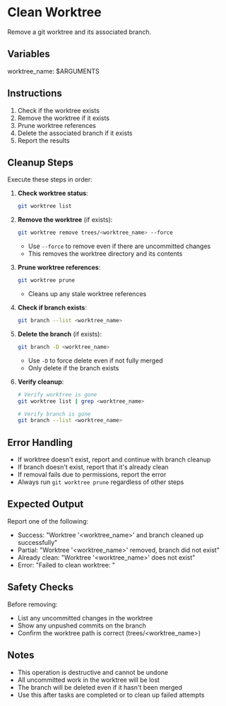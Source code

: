 # Clean Worktree

Remove a git worktree and its associated branch.

## Variables
worktree_name: $ARGUMENTS

## Instructions

1. Check if the worktree exists
2. Remove the worktree if it exists
3. Prune worktree references
4. Delete the associated branch if it exists
5. Report the results

## Cleanup Steps

Execute these steps in order:

1. **Check worktree status**:
   ```bash
   git worktree list
   ```

2. **Remove the worktree** (if exists):
   ```bash
   git worktree remove trees/<worktree_name> --force
   ```
   - Use `--force` to remove even if there are uncommitted changes
   - This removes the worktree directory and its contents

3. **Prune worktree references**:
   ```bash
   git worktree prune
   ```
   - Cleans up any stale worktree references

4. **Check if branch exists**:
   ```bash
   git branch --list <worktree_name>
   ```

5. **Delete the branch** (if exists):
   ```bash
   git branch -D <worktree_name>
   ```
   - Use `-D` to force delete even if not fully merged
   - Only delete if the branch exists

6. **Verify cleanup**:
   ```bash
   # Verify worktree is gone
   git worktree list | grep <worktree_name>
   
   # Verify branch is gone
   git branch --list <worktree_name>
   ```

## Error Handling

- If worktree doesn't exist, report and continue with branch cleanup
- If branch doesn't exist, report that it's already clean
- If removal fails due to permissions, report the error
- Always run `git worktree prune` regardless of other steps

## Expected Output

Report one of the following:
- Success: "Worktree '<worktree_name>' and branch cleaned up successfully"
- Partial: "Worktree '<worktree_name>' removed, branch did not exist"
- Already clean: "Worktree '<worktree_name>' does not exist"
- Error: "Failed to clean worktree: <error message>"

## Safety Checks

Before removing:
- List any uncommitted changes in the worktree
- Show any unpushed commits on the branch
- Confirm the worktree path is correct (trees/<worktree_name>)

## Notes

- This operation is destructive and cannot be undone
- All uncommitted work in the worktree will be lost
- The branch will be deleted even if it hasn't been merged
- Use this after tasks are completed or to clean up failed attempts